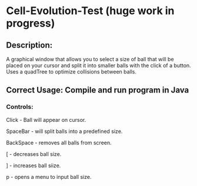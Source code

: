 # Cell-Evolution-Test (huge work in progress)

## Description:
A graphical window that allows you to select a size of ball that will be placed on your cursor and split it into smaller balls with the click of a button. Uses a quadTree to optimize collisions between balls.

## Correct Usage: Compile and run program in Java

### Controls:
Click - Ball will appear on cursor.

SpaceBar - will split balls into a predefined size.

BackSpace - removes all balls from screen.

[ - decreases ball size.

] - increases ball siize.

p - opens a menu to input ball size.
